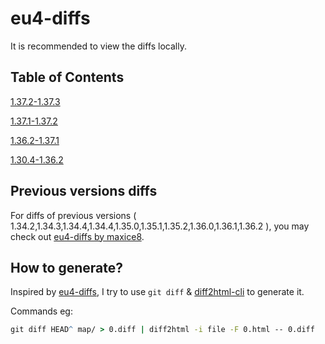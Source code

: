 # eu4-diffs

It is recommended to view the diffs locally.

## Table of Contents

[1.37.2-1.37.3](https://eu4diffs.iscccc.eu.org/1.37.2-1.37.3/)

[1.37.1-1.37.2](https://eu4diffs.iscccc.eu.org/1.37.1-1.37.2/)

[1.36.2-1.37.1](https://eu4diffs.iscccc.eu.org/1.36.2-1.37.1/)

[1.30.4-1.36.2](https://eu4diffs.iscccc.eu.org/1.30.4-1.36.2/)

## Previous versions diffs

For diffs of previous versions ( 1.34.2,1.34.3,1.34.4,1.34.4,1.35.0,1.35.1,1.35.2,1.36.0,1.36.1,1.36.2 ), you may check out [eu4-diffs by maxice8](https://maxice8.github.io/eu4-diffs/).

## How to generate?

Inspired by [eu4-diffs](https://maxice8.github.io/eu4-diffs/), I try to use ```git diff``` & [diff2html-cli](https://github.com/rtfpessoa/diff2html-cli) to generate it.

Commands eg:

```cmd
git diff HEAD^ map/ > 0.diff | diff2html -i file -F 0.html -- 0.diff
```
